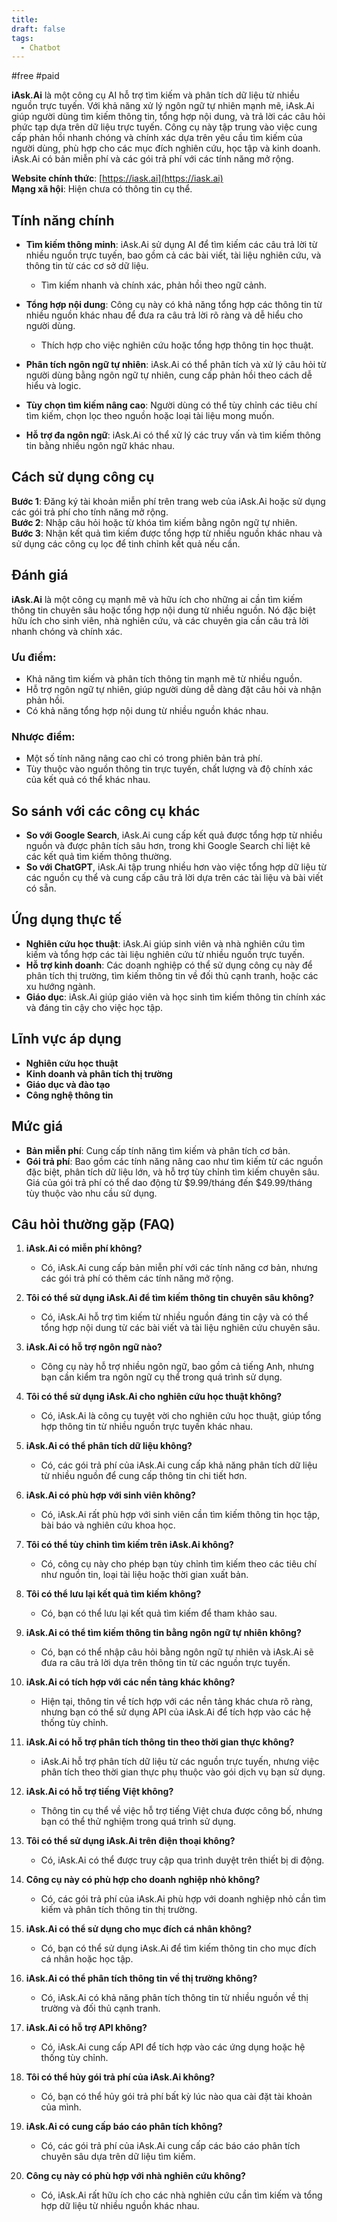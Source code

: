 ```yaml
---
title: 
draft: false
tags:
  - Chatbot
---
```

#free #paid

**iAsk.Ai** là một công cụ AI hỗ trợ tìm kiếm và phân tích dữ liệu từ nhiều nguồn trực tuyến. Với khả năng xử lý ngôn ngữ tự nhiên mạnh mẽ, iAsk.Ai giúp người dùng tìm kiếm thông tin, tổng hợp nội dung, và trả lời các câu hỏi phức tạp dựa trên dữ liệu trực tuyến. Công cụ này tập trung vào việc cung cấp phản hồi nhanh chóng và chính xác dựa trên yêu cầu tìm kiếm của người dùng, phù hợp cho các mục đích nghiên cứu, học tập và kinh doanh. iAsk.Ai có bản miễn phí và các gói trả phí với các tính năng mở rộng.

**Website chính thức**: [https://iask.ai](https://iask.ai)  
**Mạng xã hội**: Hiện chưa có thông tin cụ thể.

## Tính năng chính

- **Tìm kiếm thông minh**: iAsk.Ai sử dụng AI để tìm kiếm các câu trả lời từ nhiều nguồn trực tuyến, bao gồm cả các bài viết, tài liệu nghiên cứu, và thông tin từ các cơ sở dữ liệu.
    
    - Tìm kiếm nhanh và chính xác, phản hồi theo ngữ cảnh.
- **Tổng hợp nội dung**: Công cụ này có khả năng tổng hợp các thông tin từ nhiều nguồn khác nhau để đưa ra câu trả lời rõ ràng và dễ hiểu cho người dùng.
    
    - Thích hợp cho việc nghiên cứu hoặc tổng hợp thông tin học thuật.
- **Phân tích ngôn ngữ tự nhiên**: iAsk.Ai có thể phân tích và xử lý câu hỏi từ người dùng bằng ngôn ngữ tự nhiên, cung cấp phản hồi theo cách dễ hiểu và logic.
    
- **Tùy chọn tìm kiếm nâng cao**: Người dùng có thể tùy chỉnh các tiêu chí tìm kiếm, chọn lọc theo nguồn hoặc loại tài liệu mong muốn.
    
- **Hỗ trợ đa ngôn ngữ**: iAsk.Ai có thể xử lý các truy vấn và tìm kiếm thông tin bằng nhiều ngôn ngữ khác nhau.
    

## Cách sử dụng công cụ

**Bước 1**: Đăng ký tài khoản miễn phí trên trang web của iAsk.Ai hoặc sử dụng các gói trả phí cho tính năng mở rộng.  
**Bước 2**: Nhập câu hỏi hoặc từ khóa tìm kiếm bằng ngôn ngữ tự nhiên.  
**Bước 3**: Nhận kết quả tìm kiếm được tổng hợp từ nhiều nguồn khác nhau và sử dụng các công cụ lọc để tinh chỉnh kết quả nếu cần.

## Đánh giá

**iAsk.Ai** là một công cụ mạnh mẽ và hữu ích cho những ai cần tìm kiếm thông tin chuyên sâu hoặc tổng hợp nội dung từ nhiều nguồn. Nó đặc biệt hữu ích cho sinh viên, nhà nghiên cứu, và các chuyên gia cần câu trả lời nhanh chóng và chính xác.

### Ưu điểm:

- Khả năng tìm kiếm và phân tích thông tin mạnh mẽ từ nhiều nguồn.
- Hỗ trợ ngôn ngữ tự nhiên, giúp người dùng dễ dàng đặt câu hỏi và nhận phản hồi.
- Có khả năng tổng hợp nội dung từ nhiều nguồn khác nhau.

### Nhược điểm:

- Một số tính năng nâng cao chỉ có trong phiên bản trả phí.
- Tùy thuộc vào nguồn thông tin trực tuyến, chất lượng và độ chính xác của kết quả có thể khác nhau.

## So sánh với các công cụ khác

- **So với Google Search**, iAsk.Ai cung cấp kết quả được tổng hợp từ nhiều nguồn và được phân tích sâu hơn, trong khi Google Search chỉ liệt kê các kết quả tìm kiếm thông thường.
- **So với ChatGPT**, iAsk.Ai tập trung nhiều hơn vào việc tổng hợp dữ liệu từ các nguồn cụ thể và cung cấp câu trả lời dựa trên các tài liệu và bài viết có sẵn.

## Ứng dụng thực tế

- **Nghiên cứu học thuật**: iAsk.Ai giúp sinh viên và nhà nghiên cứu tìm kiếm và tổng hợp các tài liệu nghiên cứu từ nhiều nguồn trực tuyến.
- **Hỗ trợ kinh doanh**: Các doanh nghiệp có thể sử dụng công cụ này để phân tích thị trường, tìm kiếm thông tin về đối thủ cạnh tranh, hoặc các xu hướng ngành.
- **Giáo dục**: iAsk.Ai giúp giáo viên và học sinh tìm kiếm thông tin chính xác và đáng tin cậy cho việc học tập.

## Lĩnh vực áp dụng

- **Nghiên cứu học thuật**
- **Kinh doanh và phân tích thị trường**
- **Giáo dục và đào tạo**
- **Công nghệ thông tin**

## Mức giá

- **Bản miễn phí**: Cung cấp tính năng tìm kiếm và phân tích cơ bản.
- **Gói trả phí**: Bao gồm các tính năng nâng cao như tìm kiếm từ các nguồn đặc biệt, phân tích dữ liệu lớn, và hỗ trợ tùy chỉnh tìm kiếm chuyên sâu. Giá của gói trả phí có thể dao động từ $9.99/tháng đến $49.99/tháng tùy thuộc vào nhu cầu sử dụng.

## Câu hỏi thường gặp (FAQ)

1. **iAsk.Ai có miễn phí không?**
    
    - Có, iAsk.Ai cung cấp bản miễn phí với các tính năng cơ bản, nhưng các gói trả phí có thêm các tính năng mở rộng.
2. **Tôi có thể sử dụng iAsk.Ai để tìm kiếm thông tin chuyên sâu không?**
    
    - Có, iAsk.Ai hỗ trợ tìm kiếm từ nhiều nguồn đáng tin cậy và có thể tổng hợp nội dung từ các bài viết và tài liệu nghiên cứu chuyên sâu.
3. **iAsk.Ai có hỗ trợ ngôn ngữ nào?**
    
    - Công cụ này hỗ trợ nhiều ngôn ngữ, bao gồm cả tiếng Anh, nhưng bạn cần kiểm tra ngôn ngữ cụ thể trong quá trình sử dụng.
4. **Tôi có thể sử dụng iAsk.Ai cho nghiên cứu học thuật không?**
    
    - Có, iAsk.Ai là công cụ tuyệt vời cho nghiên cứu học thuật, giúp tổng hợp thông tin từ nhiều nguồn trực tuyến khác nhau.
5. **iAsk.Ai có thể phân tích dữ liệu không?**
    
    - Có, các gói trả phí của iAsk.Ai cung cấp khả năng phân tích dữ liệu từ nhiều nguồn để cung cấp thông tin chi tiết hơn.
6. **iAsk.Ai có phù hợp với sinh viên không?**
    
    - Có, iAsk.Ai rất phù hợp với sinh viên cần tìm kiếm thông tin học tập, bài báo và nghiên cứu khoa học.
7. **Tôi có thể tùy chỉnh tìm kiếm trên iAsk.Ai không?**
    
    - Có, công cụ này cho phép bạn tùy chỉnh tìm kiếm theo các tiêu chí như nguồn tin, loại tài liệu hoặc thời gian xuất bản.
8. **Tôi có thể lưu lại kết quả tìm kiếm không?**
    
    - Có, bạn có thể lưu lại kết quả tìm kiếm để tham khảo sau.
9. **iAsk.Ai có thể tìm kiếm thông tin bằng ngôn ngữ tự nhiên không?**
    
    - Có, bạn có thể nhập câu hỏi bằng ngôn ngữ tự nhiên và iAsk.Ai sẽ đưa ra câu trả lời dựa trên thông tin từ các nguồn trực tuyến.
10. **iAsk.Ai có tích hợp với các nền tảng khác không?**
    
    - Hiện tại, thông tin về tích hợp với các nền tảng khác chưa rõ ràng, nhưng bạn có thể sử dụng API của iAsk.Ai để tích hợp vào các hệ thống tùy chỉnh.
11. **iAsk.Ai có hỗ trợ phân tích thông tin theo thời gian thực không?**
    
    - iAsk.Ai hỗ trợ phân tích dữ liệu từ các nguồn trực tuyến, nhưng việc phân tích theo thời gian thực phụ thuộc vào gói dịch vụ bạn sử dụng.
12. **iAsk.Ai có hỗ trợ tiếng Việt không?**
    
    - Thông tin cụ thể về việc hỗ trợ tiếng Việt chưa được công bố, nhưng bạn có thể thử nghiệm trong quá trình sử dụng.
13. **Tôi có thể sử dụng iAsk.Ai trên điện thoại không?**
    
    - Có, iAsk.Ai có thể được truy cập qua trình duyệt trên thiết bị di động.
14. **Công cụ này có phù hợp cho doanh nghiệp nhỏ không?**
    
    - Có, các gói trả phí của iAsk.Ai phù hợp với doanh nghiệp nhỏ cần tìm kiếm và phân tích thông tin thị trường.
15. **iAsk.Ai có thể sử dụng cho mục đích cá nhân không?**
    
    - Có, bạn có thể sử dụng iAsk.Ai để tìm kiếm thông tin cho mục đích cá nhân hoặc học tập.
16. **iAsk.Ai có thể phân tích thông tin về thị trường không?**
    
    - Có, iAsk.Ai có khả năng phân tích thông tin từ nhiều nguồn về thị trường và đối thủ cạnh tranh.
17. **iAsk.Ai có hỗ trợ API không?**
    
    - Có, iAsk.Ai cung cấp API để tích hợp vào các ứng dụng hoặc hệ thống tùy chỉnh.
18. **Tôi có thể hủy gói trả phí của iAsk.Ai không?**
    
    - Có, bạn có thể hủy gói trả phí bất kỳ lúc nào qua cài đặt tài khoản của mình.
19. **iAsk.Ai có cung cấp báo cáo phân tích không?**
    
    - Có, các gói trả phí của iAsk.Ai cung cấp các báo cáo phân tích chuyên sâu dựa trên dữ liệu tìm kiếm.
20. **Công cụ này có phù hợp với nhà nghiên cứu không?**
    
    - Có, iAsk.Ai rất hữu ích cho các nhà nghiên cứu cần tìm kiếm và tổng hợp dữ liệu từ nhiều nguồn khác nhau.